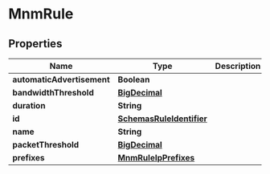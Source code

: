# MnmRule

## Properties
Name | Type | Description | Notes
------------ | ------------- | ------------- | -------------
**automaticAdvertisement** | **Boolean** |  | 
**bandwidthThreshold** | [**BigDecimal**](BigDecimal.md) |  |  [optional]
**duration** | **String** |  | 
**id** | [**SchemasRuleIdentifier**](SchemasRuleIdentifier.md) |  |  [optional]
**name** | **String** |  | 
**packetThreshold** | [**BigDecimal**](BigDecimal.md) |  |  [optional]
**prefixes** | [**MnmRuleIpPrefixes**](MnmRuleIpPrefixes.md) |  | 
